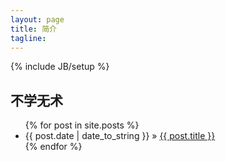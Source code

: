 ```yaml
---
layout: page
title: 简介
tagline: 
---
```

{% include JB/setup %}

## 不学无术

<ul class="posts">
  {% for post in site.posts %}
    <li><span>{{ post.date | date_to_string }}</span> &raquo; <a href="{{ BASE_PATH }}{{ post.url }}">{{ post.title }}</a></li>
  {% endfor %}
</ul>


